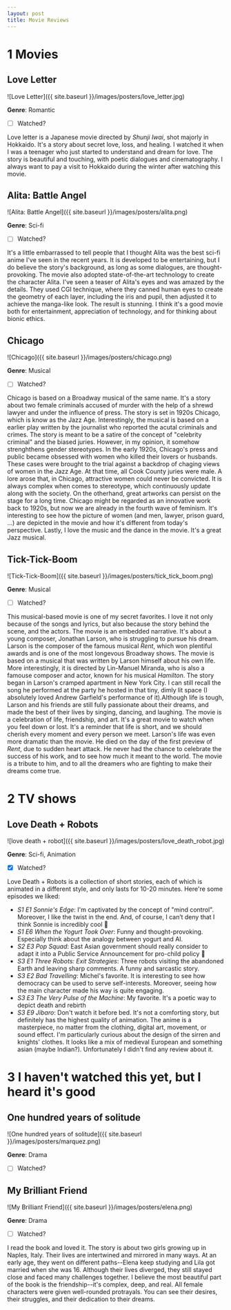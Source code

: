 ```yaml
---
layout: post
title: Movie Reviews
---
```


# 1 Movies
## Love Letter
![Love Letter]({{ site.baseurl }}/images/posters/love_letter.jpg)

**Genre**: Romantic

- [ ] Watched?

Love letter is a Japanese movie directed by *Shunji Iwai*, shot majorly in Hokkaido. It's a story about secret love, loss, and healing. I watched it when I was a teenager who just started to understand and dream for love. The story is beautiful and touching, with poetic dialogues and cinematography. I always want to pay a visit to Hokkaido during the winter after watching this movie.

## Alita: Battle Angel
![Alita: Battle Angel]({{ site.baseurl }}/images/posters/alita.png)

**Genre**: Sci-fi

- [ ] Watched?

It's a little embarrassed to tell people that I thought Alita was the best sci-fi anime I've seen in the recent years. It is developed to be entertaining, but I do believe the story's background, as long as some dialogues, are thought-provoking. The movie also adopted state-of-the-art technology to create the character Alita. I've seen a teaser of Alita's eyes and was amazed by the details. They used CGI technique, where they canned human eyes to create the geometry of each layer, including the iris and pupil, then adjusted it to achieve the manga-like look. The result is stunning. I think it's a good movie both for entertainment, appreciation of technology, and for thinking about bionic ethics.

## Chicago
![Chicago]({{ site.baseurl }}/images/posters/chicago.png)

**Genre**: Musical

- [ ] Watched?

Chicago is based on a Broadway musical of the same name. It's a story about two female criminals accused of murder with the help of a shrewd lawyer and under the influence of press. The story is set in 1920s Chicago, which is know as the Jazz Age. Interestingly, the musical is based on a earlier play written by the journalist who reported the acutal criminals and crimes. The story is meant to be a satire of the concept of "celebrity criminal" and the biased juries. However, in my opinion, it somehow strenghthens gender stereotypes. 
In the early 1920s, Chicago's press and public became obsessed with women who killed their lovers or husbands. These cases were brought to the trial against a backdrop of chaging views of women in the Jazz Age. At that time, all Cook County juries were male. A lore arose that, in Chicago, attractive women could never be convicted.
It is always complex when comes to stereotype, which continuously update along with the society. On the otherhand, great artworks can persist on the stage for a long time. Chicago might be regarded as an innovative work back to 1920s, but now we are already in the fourth wave of feminism. It's interesting to see how the picture of women (and men, lawyer, prison guard, ...) are depicted in the movie and how it's different from today's perspective.
Lastly, I love the music and the dance in the movie. It's a great Jazz musical.

## Tick-Tick-Boom
![Tick-Tick-Boom]({{ site.baseurl }}/images/posters/tick_tick_boom.png)

**Genre**: Musical

- [ ] Watched?

This musical-based movie is one of my secret favorites. I love it not only because of the songs and lyrics, but also because the story behind the scene, and the actors. 
The movie is an embedded narrative. It's about a young composer, Jonathan Larson, who is struggling to pursue his dream. Larson is the composer of the famous musical *Rent*, which won plentiful awards and is one of the most longevous Broadway shows. The movie is based on a musical that was written by Larson himself about his own life. More interestingly, it is directed by Lin-Manuel Miranda, who is also a famouse composer and actor, known for his musical *Hamilton*.
The story began in Larson's cramped apartment in New York City. I can still  recall the song he performed at the party he hosted in that tiny, dimly lit space (I absolutely loved Andrew Garfield's performance of it).Although life is tough, Larson and his friends are still fully passionate about their dreams, and made the best of their lives by singing, dancing, and laughing. The movie is a celebration of life, friendship, and art. It's a great movie to watch when you feel down or lost. It's a reminder that life is short, and we should cherish every moment and every person we meet.
Larson's life was even more dramatic than the movie. He died on the day of the first preview of *Rent*, due to sudden heart attack. He never had the chance to celebrate the success of his work, and to see how much it meant to the world. The movie is a tribute to him, and to all the dreamers who are fighting to make their dreams come true. 


# 2 TV shows

## Love Death + Robots
<!-- ![Love Death + Robot](/images/love_death_robot.jpg) -->
<!-- ![Love Death + Robot](https://github.com/shangchengzhao/shangchengzhao.github.io/blob/master/images/love_death_robot.jpg) -->
![love death + robot]({{ site.baseurl }}/images/posters/love_death_robot.jpg)

**Genre**: Sci-fi, Animation

- [x] Watched?

Love Death + Robots is a collection of short stories, each of which is animated in a different style, and only lasts for 10-20 minutes. Here're some episodes we liked:
- *S1 E1 Sonnie's Edge*: I'm captivated by the concept of "mind control". Moreover, I like the twist in the end. And, of course, I can’t deny that I think Sonnie is incredibly cool 🤭
- *S1 E6 When the Yogurt Took Over*: Funny and thought-provoking. Especially think about the analogy between yogurt and AI.
- *S2 E3 Pop Squad*: East Asian government should really consider to adapt it into a Public Service Announcement for pro-child policy 🤣
- *S3 E1 Three Robots: Exit Strategies*: Three robots visiting the abandoned Earth and leaving sharp comments. A funny and sarcastic story.
- *S3 E2 Bad Travelling*: Michel's favorite. It is interesting to see how democracy can be used to serve self-interests. Moreover, seeing how the main character made his way is quite engaging.
- *S3 E3 The Very Pulse of the Machine*: My favorite. It's a poetic way to depict death and rebirth
- *S3 E9 Jibaro*: Don't watch it before bed. It's not a comforting story, but definitely has the highest quality of animation. The anime is a masterpiece, no matter from the clothing, digital art, movement, or sound effect. I'm particularly curious about the design of the sirren and knights' clothes. It looks like a mix of medieval European and something asian (maybe Indian?). Unfortunately I didn't find any review about it.


# 3 I haven't watched this yet, but I heard it's good

## One hundred years of solitude
![One hundred years of solitude]({{ site.baseurl }}/images/posters/marquez.png)

**Genre**: Drama

- [ ] Watched?

## My Brilliant Friend
![My Brilliant Friend]({{ site.baseurl }}/images/posters/elena.png)

**Genre**: Drama

- [ ] Watched?

I read the book and loved it. The story is about two girls growing up in Naples, Italy. Their lives are intertwined and mirrored in many ways. At an early age, they went on different paths--Elena keep studying and Lila got married when she was 16. Although their lives diverged, they still stayed close and faced many challenges together. I believe the most beautiful part of the book is the friendship--it's complex, deep, and real. All female characters were given well-rounded protrayals. You can see their desires, their struggles, and their dedication to their dreams.

<!-- Next you can update your site name, avatar and other options using the _config.yml file in the root of your repository (shown below).

![_config.yml]({{ site.baseurl }}/images/config.png)

The easiest way to make your first post is to edit this one. Go into /_posts/ and update the Hello World markdown file. For more instructions head over to the [Jekyll Now repository](https://github.com/barryclark/jekyll-now) on GitHub. -->